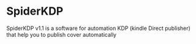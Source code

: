 # SpiderKDP
SpiderKDP v1.1 is a software for automation KDP (kindle Direct publisher) that help you to publish cover automatically
